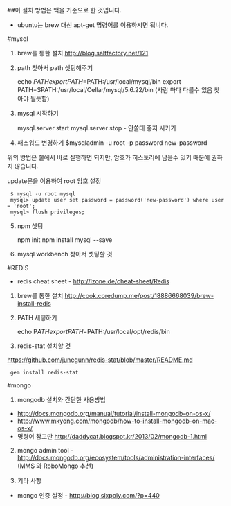 ##이 설치 방법은 맥을 기준으로 한 것입니다.  
* ubuntu는 brew 대신 apt-get 명령어를 이용하시면 됩니다. 

#mysql
1) brew를 통한 설치  http://blog.saltfactory.net/121

2) path 찾아서 path 셋팅해주기 

    echo $PATH
    export PATH=$PATH:/usr/local/mysql/bin
    export PATH=$PATH:/usr/local/Cellar/mysql/5.6.22/bin
    (사람 마다 다를수 있음 찾아야 될듯함) 

3) mysql 시작하기

     mysql.server start
     mysql.server stop  - 안쓸대 중지 시키기

4) 패스워드 변경하기
     $mysqladmin -u root -p password new-password

위의 방법은 쉘에서 바로 실행하면 되지만, 암호가 히스토리에 남을수 있기 때문에 권하지 않습니다.

update문을 이용하여 root 암호 설정

     $ mysql -u root mysql
     mysql> update user set password = password('new-password') where user = 'root';
     mysql> flush privileges;

5) npm 셋팅   

     npm init 
     npm install mysql --save 


6) mysql workbench 찾아서 셋팅할 것 


#REDIS
* redis cheat sheet - http://lzone.de/cheat-sheet/Redis

1) brew를 통한 설치  http://cook.coredump.me/post/18886668039/brew-install-redis 

2) PATH 세팅하기

     echo P$ATH 
     export PATH=$PATH:/usr/local/opt/redis/bin
    

3) redis-stat 설치할 것 

https://github.com/junegunn/redis-stat/blob/master/README.md 

     gem install redis-stat

#mongo 
1)  mongodb 설치와 간단한 사용방법 

* http://docs.mongodb.org/manual/tutorial/install-mongodb-on-os-x/ 
* http://www.mkyong.com/mongodb/how-to-install-mongodb-on-mac-os-x/ 
* 명령어 참고만 http://daddycat.blogspot.kr/2013/02/mongodb-1.html

2)  mongo admin tool - http://docs.mongodb.org/ecosystem/tools/administration-interfaces/  (MMS 와 RoboMongo 추천) 

3) 기타 사항
* mongo 인증 설정 - http://blog.sixpoly.com/?p=440 
